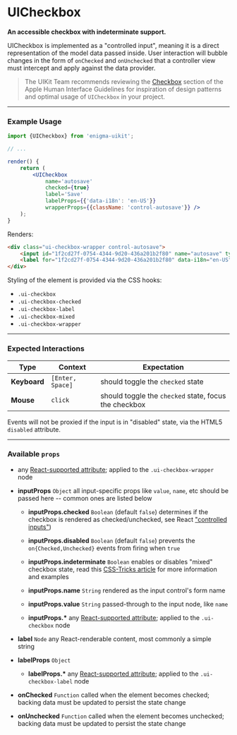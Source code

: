 # UICheckbox

__An accessible checkbox with indeterminate support.__

UICheckbox is implemented as a "controlled input", meaning it is a direct representation of the model data passed inside. User interaction will bubble changes in the form of `onChecked` and `onUnchecked` that a controller view must intercept and apply against the data provider.

> The UIKit Team recommends reviewing the [Checkbox](https://developer.apple.com/library/mac/documentation/UserExperience/Conceptual/OSXHIGuidelines/ControlsButtons.html#//apple_ref/doc/uid/20000957-CH48-SW9) section of the Apple Human Interface Guidelines for inspiration of design patterns and optimal usage of `UICheckbox` in your project.

---

### Example Usage

```jsx
import {UICheckbox} from 'enigma-uikit';

// ...

render() {
    return (
        <UICheckbox
            name='autosave'
            checked={true}
            label='Save'
            labelProps={{'data-i18n': 'en-US'}}
            wrapperProps={{className: 'control-autosave'}} />
    );
}
```

Renders:

```html
<div class="ui-checkbox-wrapper control-autosave">
    <input id="1f2cd27f-0754-4344-9d20-436a201b2f80" name="autosave" type="checkbox" aria-checked="true" class="ui-checkbox ui-checkbox-checked" checked />
    <label for="1f2cd27f-0754-4344-9d20-436a201b2f80" data-i18n="en-US">Save</label>
</div>
```

Styling of the element is provided via the CSS hooks:

- `.ui-checkbox`
- `.ui-checkbox-checked`
- `.ui-checkbox-label`
- `.ui-checkbox-mixed`
- `.ui-checkbox-wrapper`

---

### Expected Interactions

Type | Context | Expectation
---- | ------- | -----------
__Keyboard__ | `[Enter, Space]` | should toggle the `checked` state
__Mouse__ | `click` | should toggle the `checked` state, focus the checkbox

Events will not be proxied if the input is in "disabled" state, via the HTML5 `disabled` attribute.

---

### Available `props`

- any [React-supported attribute](https://facebook.github.io/react/docs/tags-and-attributes.html#html-attributes); applied to the `.ui-checkbox-wrapper` node

- __inputProps__ `Object`
    all input-specific props like `value`, `name`, etc should be passed here -- common ones are listed below

    - __inputProps.checked__ `Boolean`
      (default `false`) determines if the checkbox is rendered as checked/unchecked, see React ["controlled inputs"](https://facebook.github.io/react/docs/forms.html#controlled-components))

    - __inputProps.disabled__ `Boolean`
      (default `false`) prevents the `on{Checked,Unchecked}` events from firing when `true`

    - __inputProps.indeterminate__ `Boolean`
      enables or disables "mixed" checkbox state, read this [CSS-Tricks article](https://css-tricks.com/indeterminate-checkboxes/)  for more information and examples

    - __inputProps.name__ `String`
      rendered as the input control's form name

    - __inputProps.value__ `String`
      passed-through to the input node, like `name`

    - __inputProps.*__
      any [React-supported attribute](https://facebook.github.io/react/docs/tags-and-attributes.html#html-attributes); applied to the `.ui-checkbox` node

- __label__ `Node`
  any React-renderable content, most commonly a simple string

- __labelProps__ `Object`
    - __labelProps.*__
      any [React-supported attribute](https://facebook.github.io/react/docs/tags-and-attributes.html#html-attributes); applied to the `.ui-checkbox-label` node

- __onChecked__ `Function`
  called when the element becomes checked; backing data must be updated to persist the state change

- __onUnchecked__ `Function`
  called when the element becomes unchecked; backing data must be updated to persist the state change
